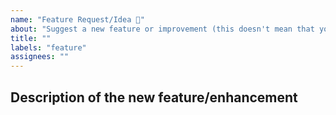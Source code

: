 ```yaml
---
name: "Feature Request/Idea 🚀"
about: "Suggest a new feature or improvement (this doesn't mean that you have to implement it)"
title: ""
labels: "feature"
assignees: ""
---
```


## Description of the new feature/enhancement

<!--
A clear and concise description of what the problem is that the new feature
would solve. Describe why and how a user would use this new functionality
(if applicable). Include technical details where possible of what you want to
happen.
-->
